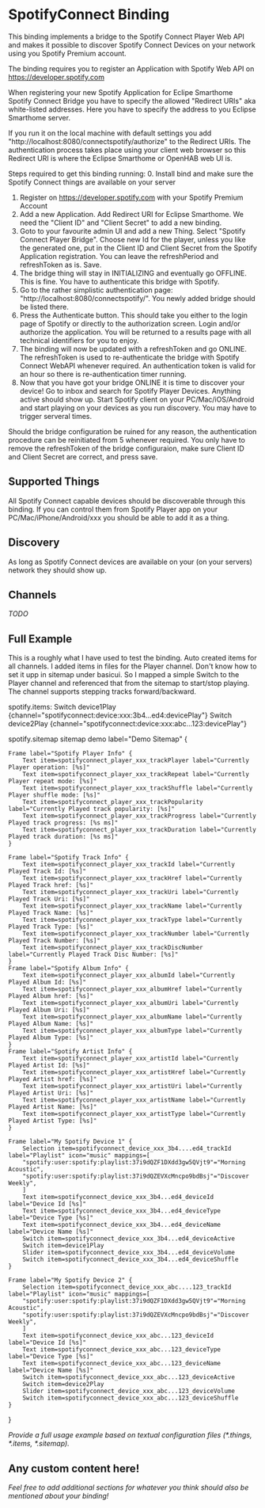 # SpotifyConnect Binding

This binding implements a bridge to the Spotify Connect Player Web API and makes it possible to discover Spotify Connect Devices on your network using you Spotify Premium account.

The binding requires you to register an Application with Spotify Web API on https://developer.spotify.com 

When registering your new Spotify Application for Eclipe Smarthome Spotify Connect Bridge you have to specify the allowed "Redirect URIs" aka white-listed addresses. Here you have to specify the address to you Eclipse Smarthome server. 

If you run it on the local machine with default settings you add "http://localhost:8080/connectspotify/authorize" to the Redirect URIs. The authentication process takes place using your client web browser so this Redirect URI is where the Eclipse Smarthome or OpenHAB web UI is.

Steps required to get this binding running:
0. Install bind and make sure the Spotify Connect things are available on your server
1. Register on https://developer.spotify.com with your Spotify Premium Account
2. Add a new Application. Add Redirect URI for Eclipse Smarthome. We need the "Client ID" and "Client Secret" to add a new binding.
3. Goto to your favourite admin UI and add a new Thing. Select "Spotify Connect Player Bridge". Choose new Id for the player, unless you like the generated one, put in the Client ID and Client Secret from the Spotify Application registration. You can leave the refreshPeriod and refreshToken as is. Save.
4. The bridge thing will stay in INITIALIZING and eventually go OFFLINE. This is fine. You have to authenticate this bridge with Spotify.
5. Go to the rather simplistic authentication page: "http://localhost:8080/connectspotify/". You newly added bridge should be listed there.
6. Press the Authenticate button. This should take you either to the login page of Spotify or directly to the authorization screen. Login and/or authorize the application. You will be returned to a results page with all technical identifiers for you to enjoy.
7. The binding will now be updated with a refreshToken and go ONLINE. The refreshToken is used to re-authenticate the bridge with Spotify Connect WebAPI whenever required. An authentication token is valid for an hour so there is re-authentication timer running.
8. Now that you have got your bridge ONLINE it is time to discover your device! Go to inbox and search for Spotify Player Devices. Anything active should show up. Start Spotify client on your PC/Mac/iOS/Android and start playing on your devices as you run discovery. You may have to trigger serveral times.

Should the bridge configuration be ruined for any reason, the authentication procedure can be reinitiated from 5 whenever required. You only have to remove the refreshToken of the bridge configuraion, make sure Client ID and Client Secret are correct, and press save.

## Supported Things

All Spotify Connect capable devices should be discoverable through this binding. If you can control them from Spotify Player app on your PC/Mac/iPhone/Android/xxx you should be able to add it as a thing.

## Discovery

As long as Spotify Connect devices are available on your (on your servers) network they should show up.

## Channels

_TODO_

## Full Example

This is a roughly what I have used to test the binding. Auto created items for all channels. I added items in files for the Player channel. Don't know how to set it upp in sitemap under basicui. So I mapped a simple Switch to the Player channel and referenced that from the sitemap to start/stop playing. The channel supports stepping tracks forward/backward.

spotify.items:
Switch device1Play  {channel="spotifyconnect:device:xxx:3b4...ed4:devicePlay"}
Switch device2Play  {channel="spotifyconnect:device:xxx:abc...123:devicePlay"}

spotify.sitemap
sitemap demo label="Demo Sitemap" {
     
    Frame label="Spotify Player Info" {
        Text item=spotifyconnect_player_xxx_trackPlayer label="Currently Player operation: [%s]"
        Text item=spotifyconnect_player_xxx_trackRepeat label="Currently Player repeat mode: [%s]"
        Text item=spotifyconnect_player_xxx_trackShuffle label="Currently Player shuffle mode: [%s]"
        Text item=spotifyconnect_player_xxx_trackPopularity label="Currently Played track popularity: [%s]"
        Text item=spotifyconnect_player_xxx_trackProgress label="Currently Played track progress: [%s ms]"
        Text item=spotifyconnect_player_xxx_trackDuration label="Currently Played track duration: [%s ms]"
    }       
    
    Frame label="Spotify Track Info" {
        Text item=spotifyconnect_player_xxx_trackId label="Currently Played Track Id: [%s]"
        Text item=spotifyconnect_player_xxx_trackHref label="Currently Played Track href: [%s]"
        Text item=spotifyconnect_player_xxx_trackUri label="Currently Played Track Uri: [%s]"
        Text item=spotifyconnect_player_xxx_trackName label="Currently Played Track Name: [%s]"
        Text item=spotifyconnect_player_xxx_trackType label="Currently Played Track Type: [%s]"
        Text item=spotifyconnect_player_xxx_trackNumber label="Currently Played Track Number: [%s]"
        Text item=spotifyconnect_player_xxx_trackDiscNumber label="Currently Played Track Disc Number: [%s]"
    }       
    Frame label="Spotify Album Info" {
        Text item=spotifyconnect_player_xxx_albumId label="Currently Played Album Id: [%s]"
        Text item=spotifyconnect_player_xxx_albumHref label="Currently Played Album href: [%s]"
        Text item=spotifyconnect_player_xxx_albumUri label="Currently Played Album Uri: [%s]"
        Text item=spotifyconnect_player_xxx_albumName label="Currently Played Album Name: [%s]"
        Text item=spotifyconnect_player_xxx_albumType label="Currently Played Album Type: [%s]"
    }       
    Frame label="Spotify Artist Info" {
        Text item=spotifyconnect_player_xxx_artistId label="Currently Played Artist Id: [%s]"
        Text item=spotifyconnect_player_xxx_artistHref label="Currently Played Artist href: [%s]"
        Text item=spotifyconnect_player_xxx_artistUri label="Currently Played Artist Uri: [%s]"
        Text item=spotifyconnect_player_xxx_artistName label="Currently Played Artist Name: [%s]"
        Text item=spotifyconnect_player_xxx_artistType label="Currently Played Artist Type: [%s]"
    }       

    Frame label="My Spotify Device 1" {
        Selection item=spotifyconnect_device_xxx_3b4....ed4_trackId label="Playlist" icon="music" mappings=[
        "spotify:user:spotify:playlist:37i9dQZF1DXdd3gw5QVjt9"="Morning Acoustic",
        "spotify:user:spotify:playlist:37i9dQZEVXcMncpo9bdBsj"="Discover Weekly",
        ]
        Text item=spotifyconnect_device_xxx_3b4...ed4_deviceId label="Device Id [%s]"
        Text item=spotifyconnect_device_xxx_3b4...ed4_deviceType label="Device Type [%s]"
        Text item=spotifyconnect_device_xxx_3b4...ed4_deviceName label="Device Name [%s]"
        Switch item=spotifyconnect_device_xxx_3b4...ed4_deviceActive
        Switch item=device1Play
        Slider item=spotifyconnect_device_xxx_3b4...ed4_deviceVolume
        Switch item=spotifyconnect_device_xxx_3b4...ed4_deviceShuffle
    }    

    Frame label="My Spotify Device 2" {
        Selection item=spotifyconnect_device_xxx_abc....123_trackId label="Playlist" icon="music" mappings=[
        "spotify:user:spotify:playlist:37i9dQZF1DXdd3gw5QVjt9"="Morning Acoustic",
        "spotify:user:spotify:playlist:37i9dQZEVXcMncpo9bdBsj"="Discover Weekly",
        ]
        Text item=spotifyconnect_device_xxx_abc...123_deviceId label="Device Id [%s]"
        Text item=spotifyconnect_device_xxx_abc...123_deviceType label="Device Type [%s]"
        Text item=spotifyconnect_device_xxx_abc...123_deviceName label="Device Name [%s]"
        Switch item=spotifyconnect_device_xxx_abc...123_deviceActive
        Switch item=device2Play
        Slider item=spotifyconnect_device_xxx_abc...123_deviceVolume
        Switch item=spotifyconnect_device_xxx_abc...123_deviceShuffle
    }    

}

_Provide a full usage example based on textual configuration files (*.things, *.items, *.sitemap)._

## Any custom content here!

_Feel free to add additional sections for whatever you think should also be mentioned about your binding!_
